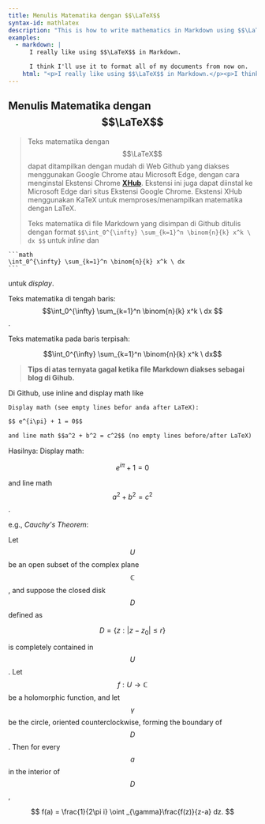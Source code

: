 ```yaml
---
title: Menulis Matematika dengan $$\LaTeX$$
syntax-id: mathlatex
description: "This is how to write mathematics in Markdown using $$\LaTeX$$ "
examples:
  - markdown: |
      I really like using $$\LaTeX$$ in Markdown.

      I think I'll use it to format all of my documents from now on.
    html: "<p>I really like using $$\LaTeX$$ in Markdown.</p><p>I think I'll use it to format all of my documents from now on.</p>"
---
```


## Menulis Matematika dengan $$\LaTeX$$

>Teks matematika dengan $$\LaTeX$$ dapat ditampilkan dengan mudah di Web Github yang diakses menggunakan Google Chrome atau Microsoft Edge, dengan cara menginstal Ekstensi Chrome [**XHub**](https://github.com/nschloe/xhub). Ekstensi ini juga dapat diinstal ke Microsoft Edge dari situs Ekstensi Google Chrome. Ekstensi XHub menggunakan KaTeX untuk memproses/menampilkan matematika dengan LaTeX. 
>
>Teks matematika di file Markdown yang disimpan di Github ditulis dengan format `$$\int_0^{\infty} \sum_{k=1}^n \binom{n}{k} x^k \ dx $$` untuk *inline* dan

````
```math
\int_0^{\infty} \sum_{k=1}^n \binom{n}{k} x^k \ dx 
```
````
untuk *display*.

Teks matematika di tengah baris: $$\int_0^{\infty} \sum_{k=1}^n \binom{n}{k} x^k \ dx $$.

Teks matematika pada baris terpisah:
```math
\int_0^{\infty} \sum_{k=1}^n \binom{n}{k} x^k \ dx
```
> **Tips di atas ternyata gagal ketika file Markdown diakses sebagai blog di Gihub.**


Di Github, use inline and display math like

````markdown
Display math (see empty lines befor anda after LaTeX):

$$ e^{i\pi} + 1 = 0$$

and line math $$a^2 + b^2 = c^2$$ (no empty lines before/after LaTeX)
````
Hasilnya:
Display math:

$$e^{i\pi} + 1 = 0$$

and line math $$a^2 + b^2 = c^2$$.

e.g., _Cauchy's Theorem_:

Let $$U$$ be an open subset of the complex plane $$\mathbb{C}$$, and suppose the closed
disk $$D$$ defined as

$$
D = \bigl\{z:|z-z_{0}|\leq r\bigr\}
$$

is completely contained in $$U$$. Let $$f: U\to\mathbb{C}$$ be a holomorphic function,
and let $$\gamma$$ be the circle, oriented counterclockwise, forming the boundary of
$$D$$. Then for every $$a$$ in the interior of $$D$$,

$$
f(a) = \frac{1}{2\pi i} \oint _{\gamma}\frac{f(z)}{z-a} dz.
$$
